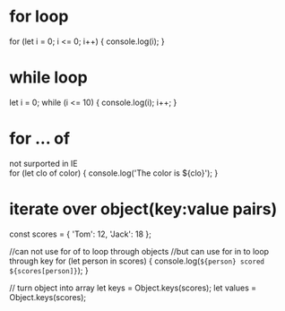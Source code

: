 # for loop

for (let i = 0; i <= 0; i++) {
    console.log(i);
}

# while loop 
let i = 0;
while (i <= 10) {
    console.log(i);
    i++;
}


# for ... of
not surported in IE  
for (let clo of color) {
    console.log('The color is ${clo}');
}


# iterate over object(key:value pairs)

const scores = {
    'Tom': 12,
    'Jack': 18
};

//can not use for of to loop through objects
//but can use for in to loop through key
for (let person in scores) {
    console.log(`${person} scored ${scores[person]}`);
}

// turn object into array
let keys = Object.keys(scores);
let values = Object.keys(scores);




